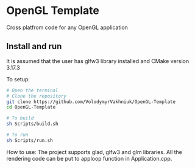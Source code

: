 # OpenGL Template
Cross platfrom code for any OpenGL application

## Install and run
It is assumed that the user has glfw3 library installed and CMake version 3.17.3

To setup:
``` bash
# Open the terminal
# Clone the repository
git clone https://github.com/VolodymyrVakhniuk/OpenGL-Template
cd OpenGL-Template

# To build
sh Scripts/build.sh

# To run
sh Scripts/run.sh
```

How to use:
The project supports glad, glfw3 and glm libraries.
All the rendering code can be put to apploop function in Application.cpp.





